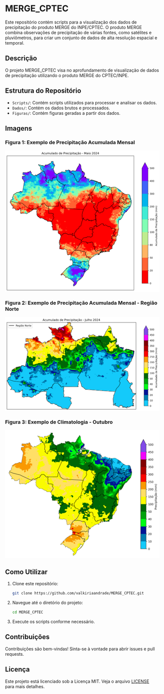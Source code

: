 # MERGE_CPTEC

Este repositório contém scripts para a visualização dos dados de precipitação do produto MERGE do INPE/CPTEC. O produto MERGE combina observações de precipitação de várias fontes, como satélites e pluviômetros, para criar um conjunto de dados de alta resolução espacial e temporal.

## Descrição

O projeto MERGE_CPTEC visa no aprofundamento de visualização de dados de precipitação utilizando o produto MERGE do CPTEC/INPE. 

## Estrutura do Repositório

- `Scripts/`: Contém scripts utilizados para processar e analisar os dados.
- `Dados/`: Contém os dados brutos e processados.
- `Figuras/`: Contém figuras geradas a partir dos dados.

## Imagens

### Figura 1: Exemplo de Precipitação Acumulada Mensal

![Precipitação Acumulada](Figuras/Acum_PRP_Mai_2024.png)

### Figura 2: Exemplo de Precipitação Acumulada Mensal - Região Norte

![Precipitação Diária](Figuras/Acum_PRP_Jul_2024_Norte.png)

### Figura 3: Exemplo de Climatologia - Outubro

![Precipitação Diária](Figuras/climatologia_PRP_outubro.png)

## Como Utilizar

1. Clone este repositório:
    ```bash
    git clone https://github.com/valkiriaandrade/MERGE_CPTEC.git
    ```

2. Navegue até o diretório do projeto:
    ```bash
    cd MERGE_CPTEC
    ```

3. Execute os scripts conforme necessário.

## Contribuições

Contribuições são bem-vindas! Sinta-se à vontade para abrir issues e pull requests.

## Licença

Este projeto está licenciado sob a Licença MIT. Veja o arquivo [LICENSE](LICENSE) para mais detalhes.


